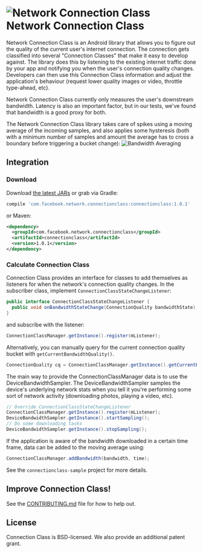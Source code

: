 # ![Network Connection Class](https://github.com/facebook/network-connection-class/raw/master/docs/images/logo_trans_square.png) Network Connection Class

Network Connection Class is an Android library that allows you to figure out
the quality of the current user's internet connection.  The connection gets
classified into several "Connection Classes" that make it easy to develop
against.  The library does this by listening to the existing internet traffic
done by your app and notifying you when the user's connection quality changes.
Developers can then use this Connection Class information and adjust the application's
behaviour (request lower quality images or video, throttle type-ahead, etc).

Network Connection Class currently only measures the user's downstream bandwidth.
Latency is also an important factor, but in our tests, we've found that bandwidth
is a good proxy for both.

The Network Connection Class library takes care of spikes using a moving average
of the incoming samples, and also applies some hysteresis (both with a minimum
number of samples and amount the average has to cross a boundary before triggering
a bucket change):
![Bandwidth Averaging](https://github.com/facebook/network-connection-class/raw/master/docs/images/bandwidth_averaging.png)

## Integration

### Download
Download [the latest JARs](https://github.com/facebook/network-connection-class/releases/latest) or grab via Gradle:
```groovy
compile 'com.facebook.network.connectionclass:connectionclass:1.0.1'
```
or Maven:
```xml
<dependency>
  <groupId>com.facebook.network.connectionclass</groupId>
  <artifactId>connectionclass</artifactId>
  <version>1.0.1</version>
</dependency>
```

### Calculate Connection Class
Connection Class provides an interface for classes to add themselves as
listeners for when the network's connection quality changes. In the subscriber
class, implement `ConnectionClassStateChangeListener`:

```java
public interface ConnectionClassStateChangeListener {
  public void onBandwidthStateChange(ConnectionQuality bandwidthState);
}
```

and subscribe with the listener:

```java
ConnectionClassManager.getInstance().register(mListener);
```

Alternatively, you can manually query for the current connection quality bucket with
`getCurrentBandwidthQuality()`.

```java
ConnectionQuality cq = ConnectionClassManager.getInstance().getCurrentBandwidthQuality();
```

The main way to provide the ConnectionClassManager data is to use the DeviceBandwidthSampler.
The DeviceBandwidthSampler samples the device's underlying network stats when you tell it
you're performing some sort of network activity (downloading photos, playing a video, etc).

```java
// Override ConnectionClassStateChangeListener
ConnectionClassManager.getInstance().register(mListener);
DeviceBandwidthSampler.getInstance().startSampling();
// Do some downloading tasks
DeviceBandwidthSampler.getInstance().stopSampling();
```

If the application is aware of the bandwidth downloaded in a certain time frame,
data can be added to the moving average using:

```java
ConnectionClassManager.addBandwidth(bandwidth, time);
```

See the `connectionclass-sample` project for more details.

## Improve Connection Class!
See the [CONTRIBUTING.md](https://github.com/facebook/network-connection-class/blob/master/CONTRIBUTING.md) file for how to help out.

## License
Connection Class is BSD-licensed. We also provide an additional patent grant.
